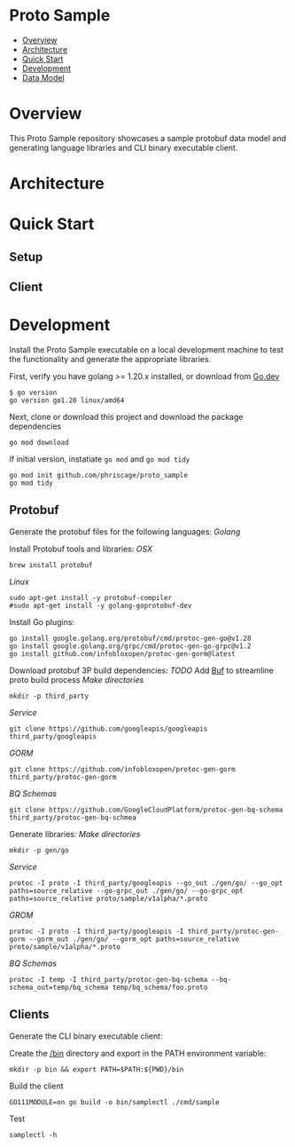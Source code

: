 # Proto Sample

* [Overview](#overview)
* [Architecture](#architecture)
* [Quick Start](#quick-start)
* [Development](#development)
* [Data Model](#data-model)

# Overview

This Proto Sample repository showcases a sample protobuf data model and generating language libraries and CLI binary executable client.


# Architecture


# Quick Start

## Setup

## Client


# Development

Install the Proto Sample executable on a local development machine to test the functionality and generate the appropriate libraries.

First, verify you have golang >= 1.20.x installed, or download from [Go.dev](https://go.dev/dl/)

	$ go version
	go version go1.20 linux/amd64

Next, clone or download this project and download the package dependencies

	go mod download

If initial version, instatiate `go mod` and `go mod tidy`

	go mod init github.com/phriscage/proto_sample
	go mod tidy


## Protobuf

Generate the protobuf files for the following languages: *Golang*

Install Protobuf tools and libraries:
*OSX*

	brew install protobuf

*Linux*

	sudo apt-get install -y protobuf-compiler
	#sudo apt-get install -y golang-goprotobuf-dev


Install Go plugins:

	go install google.golang.org/protobuf/cmd/protoc-gen-go@v1.28
	go install google.golang.org/grpc/cmd/protoc-gen-go-grpc@v1.2
    go install github.com/infobloxopen/protoc-gen-gorm@latest

Download protobuf 3P build dependencies: 
_TODO_ Add [Buf](https://buf.build/) to streamline proto build process
*Make directories*

	mkdir -p third_party

*Service*

	git clone https://github.com/googleapis/googleapis third_party/googleapis

*GORM* 

	git clone https://github.com/infobloxopen/protoc-gen-gorm third_party/protoc-gen-gorm

*BQ Schemas*

	git clone https://github.com/GoogleCloudPlatform/protoc-gen-bq-schema third_party/protoc-gen-bq-schmea

Generate libraries:
*Make directories*

	mkdir -p gen/go

*Service*

	protoc -I proto -I third_party/googleapis --go_out ./gen/go/ --go_opt paths=source_relative --go-grpc_out ./gen/go/ --go-grpc_opt paths=source_relative proto/sample/v1alpha/*.proto

*GROM* 

	protoc -I proto -I third_party/googleapis -I third_party/protoc-gen-gorm --gorm_out ./gen/go/ --gorm_opt paths=source_relative proto/sample/v1alpha/*.proto

*BQ Schemas*

	protoc -I temp -I third_party/protoc-gen-bq-schema --bq-schema_out=temp/bq_schema temp/bq_schema/foo.proto


## Clients

Generate the CLI binary executable client:

Create the [/bin](./bin) directory and export in the PATH environment variable:

	mkdir -p bin && export PATH=$PATH:${PWD}/bin


Build the client

	GO111MODULE=on go build -o bin/samplectl ./cmd/sample

Test

	samplectl -h



